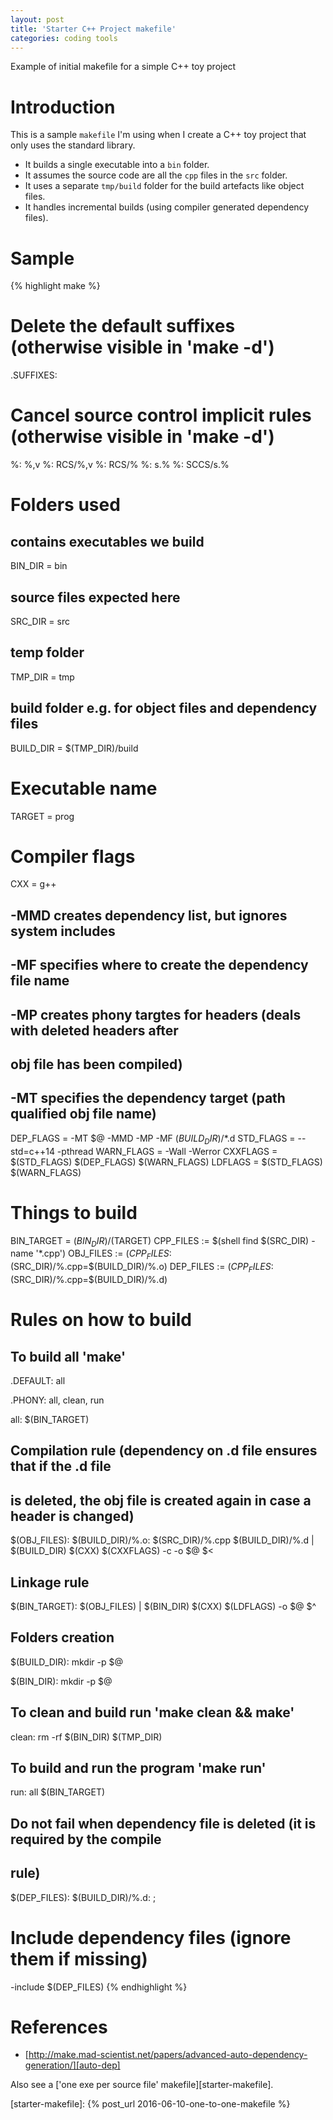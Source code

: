 ```yaml
---
layout: post
title: 'Starter C++ Project makefile'
categories: coding tools
---
```


Example of initial makefile for a simple C++ toy project


# Introduction

This is a sample `makefile` I'm using when I create a C++ toy project that only
uses the standard library.

- It builds a single executable into a `bin` folder.
- It assumes the source code are all the `cpp` files in the `src` folder.
- It uses a separate `tmp/build` folder for the build artefacts like object files.
- It handles incremental builds (using compiler generated dependency files).

# Sample

{% highlight make %}
# Delete the default suffixes (otherwise visible in 'make -d')
.SUFFIXES:

# Cancel source control implicit rules (otherwise visible in 'make -d')
%: %,v
%: RCS/%,v
%: RCS/%
%: s.%
%: SCCS/s.%

# Folders used
## contains executables we build
BIN_DIR = bin
## source files expected here
SRC_DIR = src
## temp folder
TMP_DIR = tmp
## build folder e.g. for object files and dependency files
BUILD_DIR = $(TMP_DIR)/build

# Executable name
TARGET = prog

# Compiler flags
CXX = g++
## -MMD creates dependency list, but ignores system includes
## -MF specifies where to create the dependency file name
## -MP creates phony targtes for headers (deals with deleted headers after
##  obj file has been compiled)
## -MT specifies the dependency target (path qualified obj file name)
DEP_FLAGS = -MT $@ -MMD -MP -MF $(BUILD_DIR)/$*.d
STD_FLAGS = --std=c++14 -pthread
WARN_FLAGS = -Wall -Werror
CXXFLAGS = $(STD_FLAGS) $(DEP_FLAGS) $(WARN_FLAGS)
LDFLAGS = $(STD_FLAGS) $(WARN_FLAGS)

# Things to build
BIN_TARGET = $(BIN_DIR)/$(TARGET)
CPP_FILES := $(shell find $(SRC_DIR) -name '*.cpp')
OBJ_FILES := $(CPP_FILES:$(SRC_DIR)/%.cpp=$(BUILD_DIR)/%.o)
DEP_FILES := $(CPP_FILES:$(SRC_DIR)/%.cpp=$(BUILD_DIR)/%.d)

# Rules on how to build

## To build all 'make'
.DEFAULT: all

.PHONY: all, clean, run

all: $(BIN_TARGET)

## Compilation rule (dependency on .d file ensures that if the .d file
## is deleted, the obj file is created again in case a header is changed)
$(OBJ_FILES): $(BUILD_DIR)/%.o: $(SRC_DIR)/%.cpp $(BUILD_DIR)/%.d | $(BUILD_DIR)
	$(CXX) $(CXXFLAGS) -c -o $@ $<

## Linkage rule
$(BIN_TARGET): $(OBJ_FILES) | $(BIN_DIR)
	$(CXX) $(LDFLAGS) -o $@ $^

## Folders creation
$(BUILD_DIR):
	mkdir -p $@

$(BIN_DIR):
	mkdir -p $@

## To clean and build run 'make clean && make'
clean:
	rm -rf $(BIN_DIR) $(TMP_DIR)

## To build and run the program 'make run'
run: all
	$(BIN_TARGET)

## Do not fail when dependency file is deleted (it is required by the compile
## rule)
$(DEP_FILES): $(BUILD_DIR)/%.d: ;

# Include dependency files (ignore them if missing)
-include $(DEP_FILES)
{% endhighlight %}


# References

- [http://make.mad-scientist.net/papers/advanced-auto-dependency-generation/][auto-dep]

Also see a ['one exe per source file' makefile][starter-makefile].

[auto-dep]: http://make.mad-scientist.net/papers/advanced-auto-dependency-generation/
[starter-makefile]:    {% post_url 2016-06-10-one-to-one-makefile %}
